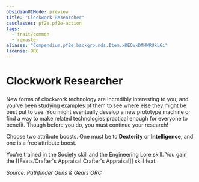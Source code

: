 ```yaml
---
obsidianUIMode: preview
title: "Clockwork Researcher"
cssclasses: pf2e,pf2e-action
tags:
  - trait/common
  - remaster
aliases: "Compendium.pf2e.backgrounds.Item.xKEQvxDMHWRUkL6i"
license: ORC
---
```

# Clockwork Researcher

### 






New forms of clockwork technology are incredibly interesting to you, and you've been studying examples of them to see where else they might be best put to use. You might eventually develop a new prototype machine or find a way to make related technologies practical enough for everyone to benefit. Though before you do, you must continue your research!

Choose two attribute boosts. One must be to **Dexterity** or **Intelligence**, and one is a free attribute boost.

You're trained in the Society skill and the Engineering Lore skill. You gain the [[Feats/Crafter's Appraisal|Crafter's Appraisal]] skill feat.

*Source: Pathfinder Guns & Gears*
*ORC*